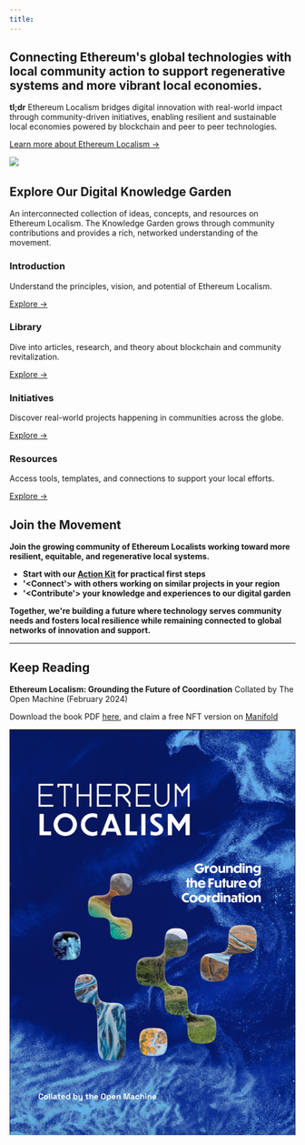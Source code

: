 ```yaml
---
title:
---
```

## Connecting Ethereum's global technologies with local community action to support regenerative systems and more vibrant local economies.

**tl;dr** Ethereum Localism bridges digital innovation with real-world impact through community-driven initiatives, enabling resilient and sustainable local economies powered by blockchain and peer to peer technologies.

[Learn more about Ethereum Localism →](/introduction)

![](https://substackcdn.com/image/fetch/f_auto,q_auto:good,fl_progressive:steep/https%3A%2F%2Fsubstack-post-media.s3.amazonaws.com%2Fpublic%2Fimages%2F049c8f4a-f479-40db-aa17-aaebaf3b2d4e_1280x960.heic)

## Explore Our Digital Knowledge Garden

An interconnected collection of ideas, concepts, and resources on Ethereum Localism. The Knowledge Garden grows through community contributions and provides a rich, networked understanding of the movement.
<div class="home-grid">
  <div class="home-card">
    <h3>Introduction</h3>
    <p>Understand the principles, vision, and potential of Ethereum Localism.</p>
    <a href="/introduction">Explore →</a>
  </div>
  
  <div class="home-card">
    <h3>Library</h3>
    <p>Dive into articles, research, and theory about blockchain and community revitalization.</p>
    <a href="/library">Explore →</a>
  </div>
  
  <div class="home-card">
    <h3>Initiatives</h3>
    <p>Discover real-world projects happening in communities across the globe.</p>
    <a href="/initiatives">Explore →</a>
  </div>
  
  <div class="home-card">
    <h3>Resources</h3>
    <p>Access tools, templates, and connections to support your local efforts.</p>
    <a href="/resources">Explore →</a>
  </div>
</div>

## Join the Movement

**Join the growing community of Ethereum Localists working toward more resilient, equitable, and regenerative local systems.**

- **Start with our [Action Kit](/introduction/action-kit) for practical first steps**
- **'<Connect'> with others working on similar projects in your region**
- **'<Contribute'> your knowledge and experiences to our digital garden** 

**Together, we're building a future where technology serves community needs and fosters local resilience while remaining connected to global networks of innovation and support.**

---
## Keep Reading

**Ethereum Localism: Grounding the Future of Coordination**
Collated by The Open Machine (February 2024)

Download the book PDF [here](https://qxvqdga4v2uhlcgh7bvl5m6rukrhmesy6uzingqov76jw5miy3ka.arweave.net/hesBmByuqHWIx_hqvrPRoqJ2Elj1MoaaDq_8m3WIxtQ), and claim a free NFT version on [Manifold](https://app.manifold.xyz/c/ethereum-localism)

![](https://github.com/Clinamenic/GFEL/blob/main/ELbookcover.png?raw=true)
